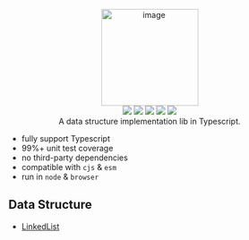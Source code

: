 <p align="center">

<img width="173" alt="image" src="https://user-images.githubusercontent.com/102238922/195514422-d31b5002-94ef-45cd-b14d-e4899690c8d0.png">

<br>

<img src="https://img.shields.io/npm/v/dori">
<img src="https://img.shields.io/npm/dw/dori" >
<img src="https://img.shields.io/bundlephobia/minzip/dori?label=minzip">
<img src="https://img.shields.io/github/commit-activity/w/sun0day/dori" >
<img src="https://img.shields.io/github/search/sun0day/dori/goto?color=%23812461">
<br>
A data structure implementation lib in Typescript.
</p>

- fully support Typescript
- 99%+ unit test coverage
- no third-party dependencies
- compatible with `cjs` & `esm`
- run in `node` & `browser`

## Data Structure

- [LinkedList](/packages/linked-list/)
